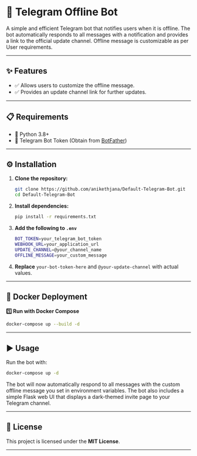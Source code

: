 # 📢 Telegram Offline Bot

A simple and efficient Telegram bot that notifies users when it is offline. The bot automatically responds to all messages with a notification and provides a link to the official update channel. Offline message is customizable as per User requirements.

---

## ✨ Features
- ✅ Allows users to customize the offline message.
- ✅ Provides an update channel link for further updates.

---

## 📋 Requirements
- 🐍 Python 3.8+
- 🤖 Telegram Bot Token (Obtain from [BotFather](https://t.me/BotFather))

---

## ⚙️ Installation
1. **Clone the repository:**
   ```sh
   git clone https://github.com/anikethjana/Default-Telegram-Bot.git
   cd Default-Telegram-Bot
   ```
2. **Install dependencies:**
   ```sh
   pip install -r requirements.txt
   ```
3. **Add the following to  `.env`**
   ```sh
   BOT_TOKEN=your_telegram_bot_token
   WEBHOOK_URL=your_application_url
   UPDATE_CHANNEL=@your_channel_name
   OFFLINE_MESSAGE=your_custom_message
   ```
4. **Replace** `your-bot-token-here` and `@your-update-channel` with actual values.

---
## 🐳 Docker Deployment
**1️⃣ Run with Docker Compose**
```sh
docker-compose up --build -d
```

---
## ▶️ Usage
Run the bot with:
```sh
docker-compose up -d
```
The bot will now automatically respond to all messages with the custom offline message you set in environment variables. The bot also includes a simple Flask web UI that displays a dark-themed invite page to your Telegram channel.

---

## 📜 License
This project is licensed under the **MIT License**.

---
